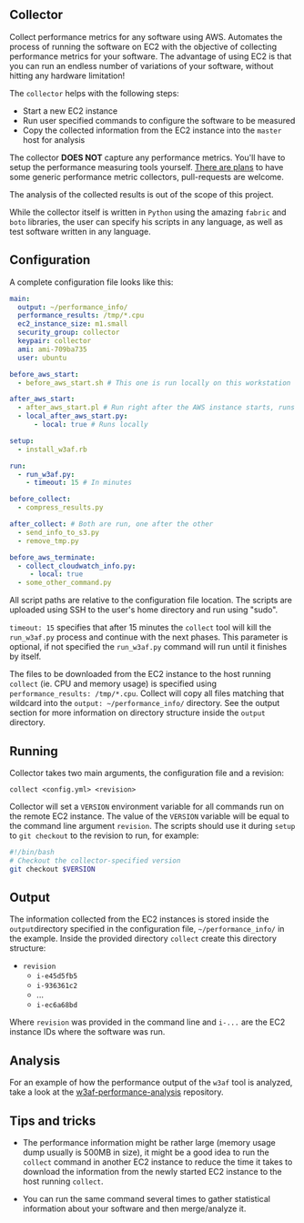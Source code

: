 ## Collector

Collect performance metrics for any software using AWS. Automates the process of running the software on EC2 with the objective of collecting performance metrics for your software. The advantage of using EC2 is that you can run an endless number of variations of your software, without hitting any hardware limitation!

The `collector` helps with the following steps:
 * Start a new EC2 instance
 * Run user specified commands to configure the software to be measured
 * Copy the collected information from the EC2 instance into the `master` host for analysis
 
The collector **DOES NOT** capture any performance metrics. You'll have to setup the performance measuring tools yourself. [There are plans](https://github.com/andresriancho/collector/issues/1) to have some generic performance metric collectors, pull-requests are welcome.

The analysis of the collected results is out of the scope of this project.

While the collector itself is written in `Python` using the amazing `fabric` and `boto` libraries, the user can specify his scripts in any language, as well as test software written in any language.

## Configuration

A complete configuration file looks like this:

```yaml
main:
  output: ~/performance_info/
  performance_results: /tmp/*.cpu
  ec2_instance_size: m1.small
  security_group: collector
  keypair: collector
  ami: ami-709ba735
  user: ubuntu

before_aws_start:
  - before_aws_start.sh # This one is run locally on this workstation

after_aws_start:
  - after_aws_start.pl # Run right after the AWS instance starts, runs remotely
  - local_after_aws_start.py:
      - local: true # Runs locally

setup:
  - install_w3af.rb

run:
  - run_w3af.py:
    - timeout: 15 # In minutes

before_collect:
  - compress_results.py

after_collect: # Both are run, one after the other
  - send_info_to_s3.py
  - remove_tmp.py

before_aws_terminate:
  - collect_cloudwatch_info.py:
     - local: true
  - some_other_command.py
```

All script paths are relative to the configuration file location. The scripts are uploaded using SSH to the user's home directory and run using "sudo".

`timeout: 15` specifies that after 15 minutes the `collect` tool will kill the `run_w3af.py` process and continue with the next phases. This parameter is optional, if not specified the `run_w3af.py` command will run until it finishes by itself.

The files to be downloaded from the EC2 instance to the host running `collect` (ie. CPU and memory usage) is specified using `performance_results: /tmp/*.cpu`. Collect will copy all files matching that wildcard into the `output: ~/performance_info/` directory. See the output section for more information on directory structure inside the `output` directory.

## Running

Collector takes two main arguments, the configuration file and a revision:
```console
collect <config.yml> <revision>
```

Collector will set a `VERSION` environment variable for all commands run on the remote EC2 instance. The value of the `VERSION` variable will be equal to the command line argument `revision`. The scripts should use it during `setup` to `git checkout` to the revision to run, for example:

```bash
#!/bin/bash
# Checkout the collector-specified version
git checkout $VERSION
```

## Output

The information collected from the EC2 instances is stored inside the `output`directory specified in the configuration file, `~/performance_info/` in the example. Inside the provided directory `collect` create this directory structure:
 * `revision`
   * `i-e45d5fb5`
   * `i-936361c2`
   * ...
   * `i-ec6a68bd`

Where `revision` was provided in the command line and `i-...` are the EC2 instance IDs where the software was run.

## Analysis

For an example of how the performance output of the `w3af` tool is analyzed, take a look at the [w3af-performance-analysis](https://github.com/andresriancho/w3af-performance-analysis) repository.

## Tips and tricks

 * The performance information might be rather large (memory usage dump usually is 500MB in size), it might be a good idea to run the `collect` command in another EC2 instance to reduce the time it takes to download the information from the newly started EC2 instance to the host running `collect`.

 * You can run the same command several times to gather statistical information about your software and then merge/analyze it.